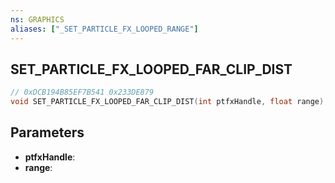 ```yaml
---
ns: GRAPHICS
aliases: ["_SET_PARTICLE_FX_LOOPED_RANGE"]
---
```

## SET_PARTICLE_FX_LOOPED_FAR_CLIP_DIST

```c
// 0xDCB194B85EF7B541 0x233DE879
void SET_PARTICLE_FX_LOOPED_FAR_CLIP_DIST(int ptfxHandle, float range);
```

## Parameters
* **ptfxHandle**:
* **range**:

